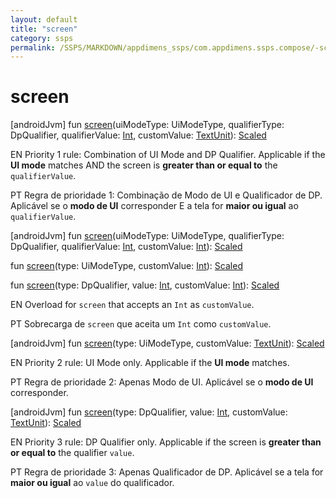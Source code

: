 ```yaml
---
layout: default
title: "screen"
category: ssps
permalink: /SSPS/MARKDOWN/appdimens_ssps/com.appdimens.ssps.compose/-scaled/screen.html
---
```


# screen

[androidJvm]
fun [screen](screen.md)(uiModeType: UiModeType, qualifierType: DpQualifier, qualifierValue: [Int](https://kotlinlang.org/api/core/kotlin-stdlib/kotlin/-int/index.html), customValue: [TextUnit](https://developer.android.com/reference/kotlin/androidx/compose/ui/unit/TextUnit.html)): [Scaled](README.md)

EN Priority 1 rule: Combination of UI Mode and DP Qualifier. Applicable if the **UI mode** matches AND the screen is **greater than or equal to** the `qualifierValue`.

PT Regra de prioridade 1: Combinação de Modo de UI e Qualificador de DP. Aplicável se o **modo de UI** corresponder E a tela for **maior ou igual** ao `qualifierValue`.

[androidJvm]
fun [screen](screen.md)(uiModeType: UiModeType, qualifierType: DpQualifier, qualifierValue: [Int](https://kotlinlang.org/api/core/kotlin-stdlib/kotlin/-int/index.html), customValue: [Int](https://kotlinlang.org/api/core/kotlin-stdlib/kotlin/-int/index.html)): [Scaled](README.md)

fun [screen](screen.md)(type: UiModeType, customValue: [Int](https://kotlinlang.org/api/core/kotlin-stdlib/kotlin/-int/index.html)): [Scaled](README.md)

fun [screen](screen.md)(type: DpQualifier, value: [Int](https://kotlinlang.org/api/core/kotlin-stdlib/kotlin/-int/index.html), customValue: [Int](https://kotlinlang.org/api/core/kotlin-stdlib/kotlin/-int/index.html)): [Scaled](README.md)

EN Overload for `screen` that accepts an `Int` as `customValue`.

PT Sobrecarga de `screen` que aceita um `Int` como `customValue`.

[androidJvm]
fun [screen](screen.md)(type: UiModeType, customValue: [TextUnit](https://developer.android.com/reference/kotlin/androidx/compose/ui/unit/TextUnit.html)): [Scaled](README.md)

EN Priority 2 rule: UI Mode only. Applicable if the **UI mode** matches.

PT Regra de prioridade 2: Apenas Modo de UI. Aplicável se o **modo de UI** corresponder.

[androidJvm]
fun [screen](screen.md)(type: DpQualifier, value: [Int](https://kotlinlang.org/api/core/kotlin-stdlib/kotlin/-int/index.html), customValue: [TextUnit](https://developer.android.com/reference/kotlin/androidx/compose/ui/unit/TextUnit.html)): [Scaled](README.md)

EN Priority 3 rule: DP Qualifier only. Applicable if the screen is **greater than or equal to** the qualifier `value`.

PT Regra de prioridade 3: Apenas Qualificador de DP. Aplicável se a tela for **maior ou igual** ao `value` do qualificador.